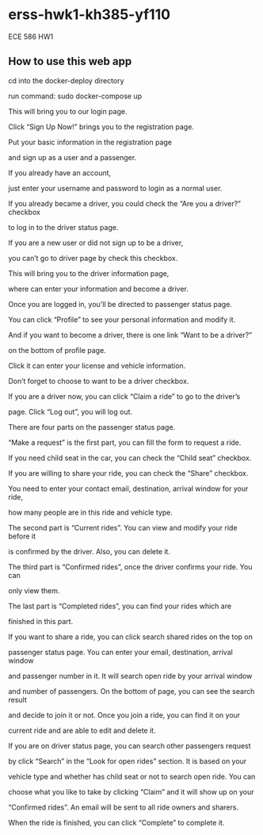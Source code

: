 # erss-hwk1-kh385-yf110

ECE 586 HW1

## How to use this web app
cd into the docker-deploy directory

run command: sudo docker-compose up

This will bring you to our login page. 

Click “Sign Up Now!”  brings you to the registration page.

Put your basic information in the registration page 

and sign up as a user and a passenger.

If you already have an account, 

just enter your username and password to login as a normal user.

If you already became a driver, you could check the “Are you a driver?” checkbox

to log in to the driver status page.

If you are a new user or did not sign up to be a driver, 

you can’t go to driver page by check this checkbox.

This will bring you to the driver information page, 

where can enter your information and become a driver.

Once you are logged in, you'll be directed to passenger status page.

You can click “Profile” to see your personal information and modify it.

And if you want to become a driver, there is one link “Want to be a driver?”

on the bottom of profile page.

Click it can enter your license and vehicle information. 

Don’t forget to choose to want to be a driver checkbox.

If you are a driver now, you can click “Claim a ride” to go to the driver’s 

page. Click “Log out”, you will log out.  

There are four parts on the passenger status page.

“Make a request” is the first part, you can fill the form to request a ride.

If you need child seat in the car, you can check the “Child seat” checkbox.

If you are willing to share your ride, you can check the “Share” checkbox. 

You need to enter your contact email, destination, arrival window for your ride,

how many people are in this ride and vehicle type.

The second part is “Current rides”. You can view and modify your ride before it

is confirmed by the driver. Also, you can delete it. 

The third part is “Confirmed rides”, once the driver confirms your ride. You can

only view them.

The last part is “Completed rides”, you can find your rides which are 

finished in this part.

If you want to share a ride, you can click search shared rides on the top on 

passenger status page. You can enter your email, destination, arrival window 

and passenger number in it. It will search open ride by your arrival window 

and number of passengers. On the bottom of page, you can see the search result

and decide to join it or not. Once you join a ride, you can find it on your 

current ride and are able to edit and delete it.

If you are on driver status page, you can search other passengers request 

by click “Search” in the “Look for open rides” section. It is based on your 

vehicle type and whether has child seat or not to search open ride. You can 

choose what you like to take by clicking “Claim” and it will show up on your 

“Confirmed rides”. An email will be sent to all ride owners and sharers.

When the ride is finished, you can click “Complete” to complete it.


